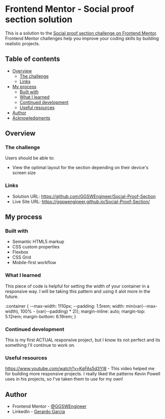 # Frontend Mentor - Social proof section solution

This is a solution to the [Social proof section challenge on Frontend Mentor](https://www.frontendmentor.io/challenges/social-proof-section-6e0qTv_bA). Frontend Mentor challenges help you improve your coding skills by building realistic projects. 

## Table of contents

- [Overview](#overview)
  - [The challenge](#the-challenge)
  - [Links](#links)
- [My process](#my-process)
  - [Built with](#built-with)
  - [What I learned](#what-i-learned)
  - [Continued development](#continued-development)
  - [Useful resources](#useful-resources)
- [Author](#author)
- [Acknowledgments](#acknowledgments)


## Overview

### The challenge

Users should be able to:

- View the optimal layout for the section depending on their device's screen size


### Links

- Solution URL: https://github.com/GGSWEngineer/Social-Proof-Section
- Live Site URL: https://ggswengineer.github.io/Social-Proof-Section/

## My process

### Built with

- Semantic HTML5 markup
- CSS custom properties
- Flexbox
- CSS Grid
- Mobile-first workflow

### What I learned

This piece of code is helpful for setting the width of your container in a responsive way. I will be taking this pattern and using it alot more in the future. 

.container {
  --max-width: 1110px;
  --padding: 1.5rem;
  width: min(var(--max-width), 100% - (var(--padding) * 2));
  margin-inline: auto;
  margin-top: 5.12rem;
  margin-bottom: 6.19rem;
}

### Continued development

This is my first ACTUAL responsive project, but I know its not perfect and its something I'll continue to work on. 

### Useful resources

 https://www.youtube.com/watch?v=KqFAs5d3Yl8 - This video helped me for building more responsive projects. I really liked the patterns Kevin Powell uses in his projects, so I've taken them to use for my own!


## Author

- Frontend Mentor - [@GGSWEngineer](https://www.frontendmentor.io/profile/GGSWEngineer)
- LinkedIn - [Gerardo Garcia](www.linkedin.com/in/gerardo-garcia-19a794275)
